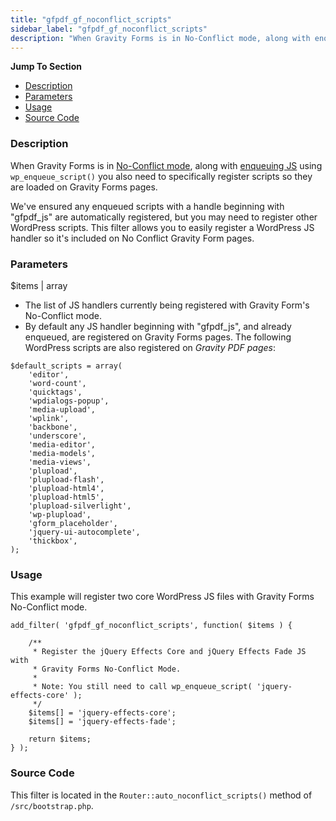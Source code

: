 ```yaml
---
title: "gfpdf_gf_noconflict_scripts"
sidebar_label: "gfpdf_gf_noconflict_scripts"
description: "When Gravity Forms is in No-Conflict mode, along with enqueuing JS you also need to specifically register scripts with Gravity Forms."
---
```


**Jump To Section**

* [Description](#description)
* [Parameters](#parameters)
* [Usage](#usage)
* [Source Code](#source-code)

### Description 

When Gravity Forms is in [No-Conflict mode](https://www.gravityhelp.com/documentation/article/enabling-no-conflict-mode/), along with [enqueuing JS](https://developer.wordpress.org/reference/functions/wp_enqueue_script/) using `wp_enqueue_script()` you also need to specifically register scripts so they are loaded on Gravity Forms pages. 

We've ensured any enqueued scripts with a handle beginning with "gfpdf_js" are automatically registered, but you may need to register other WordPress scripts. This filter allows you to easily register a WordPress JS handler so it's included on No Conflict Gravity Form pages. 

### Parameters 

$items | array
*  The list of JS handlers currently being registered with Gravity Form's No-Conflict mode. 
*  By default any JS handler beginning with "gfpdf_js", and already enqueued, are registered on Gravity Forms pages. The following WordPress scripts are also registered on *Gravity PDF pages*:

```language-php
$default_scripts = array(
	'editor',
	'word-count',
	'quicktags',
	'wpdialogs-popup',
	'media-upload',
	'wplink',
	'backbone',
	'underscore',
	'media-editor',
	'media-models',
	'media-views',
	'plupload',
	'plupload-flash',
	'plupload-html4',
	'plupload-html5',
	'plupload-silverlight',
	'wp-plupload',
	'gform_placeholder',
	'jquery-ui-autocomplete',
	'thickbox',
);
```

### Usage 

This example will register two core WordPress JS files with Gravity Forms No-Conflict mode.

```language-php
add_filter( 'gfpdf_gf_noconflict_scripts', function( $items ) {

	/**
	 * Register the jQuery Effects Core and jQuery Effects Fade JS with
	 * Gravity Forms No-Conflict Mode.
	 *
	 * Note: You still need to call wp_enqueue_script( 'jquery-effects-core' );
	 */
	$items[] = 'jquery-effects-core';
	$items[] = 'jquery-effects-fade';

	return $items;
} );
```

### Source Code 

This filter is located in the `Router::auto_noconflict_scripts()` method of `/src/bootstrap.php`.